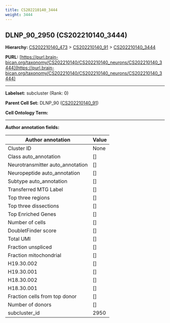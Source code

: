 ```yaml
---
title: CS202210140_3444
weight: 3444
---
```

## DLNP_90_2950 (CS202210140_3444)
<b>Hierarchy: </b>
[CS202210140_473](../CS202210140_473) >
[CS202210140_91](../CS202210140_91) >
[CS202210140_3444](../CS202210140_3444)

**PURL:** [https://purl.brain-bican.org/taxonomy/CS202210140/CS202210140_neurons/CS202210140_3444](https://purl.brain-bican.org/taxonomy/CS202210140/CS202210140_neurons/CS202210140_3444)

---


**Labelset:** subcluster (Rank: 0)

**Parent Cell Set:** DLNP_90 ([CS202210140_91](../CS202210140_91))



**Cell Ontology Term:** 

[MARKER GENES.]: #


---

[TRANSFERRED ANNOTATIONS.]: #


[AUTHOR ANNOTATION FIELDS.]: #


**Author annotation fields:**

| Author annotation | Value |
|-------------------|-------|
|Cluster ID|None|
|Class auto_annotation|[]|
|Neurotransmitter auto_annotation|[]|
|Neuropeptide auto_annotation|[]|
|Subtype auto_annotation|[]|
|Transferred MTG Label|[]|
|Top three regions|[]|
|Top three dissections|[]|
|Top Enriched Genes|[]|
|Number of cells|[]|
|DoubletFinder score|[]|
|Total UMI|[]|
|Fraction unspliced|[]|
|Fraction mitochondrial|[]|
|H19.30.002|[]|
|H19.30.001|[]|
|H18.30.002|[]|
|H18.30.001|[]|
|Fraction cells from top donor|[]|
|Number of donors|[]|
|subcluster_id|2950|
